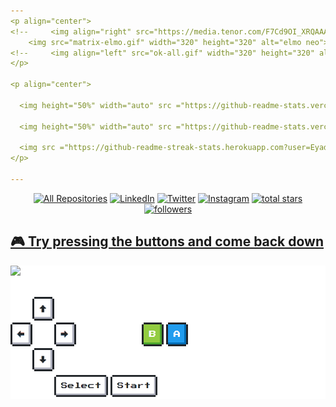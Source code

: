 ```yaml
---
<p align="center">
<!--     <img align="right" src="https://media.tenor.com/F7Cd9OI_XRQAAAAC/kid-meme.gif" width="320" height="320" alt="Cool Kid"> -->
    <img src="matrix-elmo.gif" width="320" height="320" alt="elmo neo">
<!--     <img align="left" src="ok-all.gif" width="320" height="320" alt="ok"> -->
</p>

<p align="center">

  <img height="50%" width="auto" src ="https://github-readme-stats.vercel.app/api?username=EyadTamer999&show_icons=true&count_private=true&theme=nightowl&hide_border=true&hide=issues,contribs&bg_color=00000000" alt="">

  <img height="50%" width="auto" src ="https://github-readme-stats.vercel.app/api/top-langs/?username=EyadTamer999&layout=compact&hide_border=true&theme=nightowl&bg_color=00000000&langs_count=5&" alt="">

  <img src ="https://github-readme-streak-stats.herokuapp.com?user=EyadTamer999&theme=nightowl&hide_border=true&background=FFFFFF00" alt="">
</p>

---
```


<p align="center">
  <a href="https://github.com/EyadTamer999?tab=repositories&sort=stargazers"><img alt="All Repositories" title="All Repositories" src="https://custom-icon-badges.herokuapp.com/badge/-All%20Repos-2962FF?style=for-the-badge&logoColor=white&logo=repo"/></a>
    <a href="https://www.linkedin.com/in/eyad-hassan-a31b4a237/">
        <img src="https://img.shields.io/badge/LinkedIn-0077B5?style=for-the-badge&logo=linkedin&logoColor=white" alt="LinkedIn"></a>
    <a href="https://twitter.com/EyadHassan999">
        <img src="https://img.shields.io/badge/Twitter-1DA1F2?style=for-the-badge&logo=twitter&logoColor=white" alt="Twitter"></a>
    <a href="https://www.instagram.com/eyadtamer999/">
        <img src="https://img.shields.io/badge/Instagram-E4405F?style=for-the-badge&logo=instagram&logoColor=white" alt="Instagram"></a>
    <a href="https://github.com/EyadTamer999?tab=repositories&sort=stargazers">
        <img alt="total stars" title="Total stars on GitHub" src="https://custom-icon-badges.herokuapp.com/badge/dynamic/json?logo=star&host=formatted-dynamic-badges.herokuapp.com&formatter=metric&style=for-the-badge&color=55960c&labelColor=%23488207&label=stars&query=%24.stars&url=https%3A%2F%2Fapi.github-star-counter.workers.dev%2Fuser%2FEyadTamer999"/></a>
    <a href="https://github.com/EyadTamer999?tab=followers">
        <img alt="followers" title="Follow me on Github" src="https://custom-icon-badges.herokuapp.com/github/followers/EyadTamer999?color=236ad3&labelColor=1155ba&style=for-the-badge&logo=person-add&label=Follow&logoColor=white"/></a>
    <a href="https://github.com/EyadTamer999">
<!--         <img alt="views" title="GitHub profile views" src="https://kounter.tk/badge/EyadTamer999?label=&color=333&style=for-the-badge&cntSuffix=%20Views"/></a> -->
</p>

<!-- ## 📘 My top open source projects

<p align="left">
    <a href="https://github.com/EyadTamer999"><img width="25%" src="https://denvercoder1-github-readme-stats.vercel.app/api/pin/?username=EyadTamer999&repo=Enhanced-TTVDropBot&hide_border=true&bg_color=1F222E&title_color=F85D7F&icon_color=F8D866&theme=react&show_icons=false" alt="readme-typing-svg"></a>
  <a href="https://github.com/EyadTamer999/DiscordPlus"><img width="25%" src="https://denvercoder1-github-readme-stats.vercel.app/api/pin?username=EyadTamer999&repo=DiscordPlus&theme=react&bg_color=1F222E&title_color=F85D7F&icon_color=F8D866&hide_border=true&show_icons=false" alt="custom-icon-badges"></a>
</p> -->

## 🎮 Try pressing the buttons and come back down

<div style="background:white;">
<img src="https://toy.aoaoao.me/image" width="300"/> 


<br><a href="https://toy.aoaoao.me/control?button=2&callback=https://github.com/EyadTamer999"><img src="https://raw.githubusercontent.com/EyadTamer999/EyadTamer999/main/images/blank.png" width="35"/><img src="https://raw.githubusercontent.com/EyadTamer999/EyadTamer999/main/images/up.png" width="35"/></a>
<br><a href="https://toy.aoaoao.me/control?button=1&callback=https://github.com/EyadTamer999"><img src="https://raw.githubusercontent.com/EyadTamer999/EyadTamer999/main/images/left.png" width="35"/></a><img src="https://raw.githubusercontent.com/EyadTamer999/EyadTamer999/main/images/blank.png" width="35"/><a href="https://toy.aoaoao.me/control?button=0&callback=https://github.com/EyadTamer999"><img src="https://raw.githubusercontent.com/EyadTamer999/EyadTamer999/main/images/right.png" width="35"/></a><img src="https://raw.githubusercontent.com/EyadTamer999/EyadTamer999/main/images/blank.png" width="35"/><img src="https://raw.githubusercontent.com/EyadTamer999/EyadTamer999/main/images/blank.png" width="35"/><img src="https://raw.githubusercontent.com/EyadTamer999/EyadTamer999/main/images/blank.png" width="35"/><a href="https://toy.aoaoao.me/control?button=5&callback=https://github.com/EyadTamer999"><img src="https://raw.githubusercontent.com/EyadTamer999/EyadTamer999/main/images/B.png" width="35"/></a> <a href="https://toy.aoaoao.me/control?button=4&callback=https://github.com/EyadTamer999"><img src="https://raw.githubusercontent.com/EyadTamer999/EyadTamer999/main/images/A.png" width="35"/></a>
<br><a href="https://toy.aoaoao.me/control?button=3&callback=https://github.com/EyadTamer999"><img src="https://raw.githubusercontent.com/EyadTamer999/EyadTamer999/main/images/blank.png" width="35"/><img src="https://raw.githubusercontent.com/EyadTamer999/EyadTamer999/main/images/down.png" width="35"/></a>
<br><img src="https://raw.githubusercontent.com/EyadTamer999/EyadTamer999/main/images/blank.png" width="35"/><img src="https://raw.githubusercontent.com/EyadTamer999/EyadTamer999/main/images/blank.png" width="35"/><a href="https://toy.aoaoao.me/control?button=6&callback=https://github.com/EyadTamer999"><img src="https://raw.githubusercontent.com/EyadTamer999/EyadTamer999/main/images/select.png" height="35"/></a> <a href="https://toy.aoaoao.me/control?button=7&callback=https://github.com/EyadTamer999"><img src="https://raw.githubusercontent.com/EyadTamer999/EyadTamer999/main/images/start.png" height="35" /></a>
  </div>

<!---
EyadTamer999/EyadTamer999 is a ✨ special ✨ repository because its `README.md` (this file) appears on your GitHub profile.
You can click the Preview link to take a look at your changes.
--->
